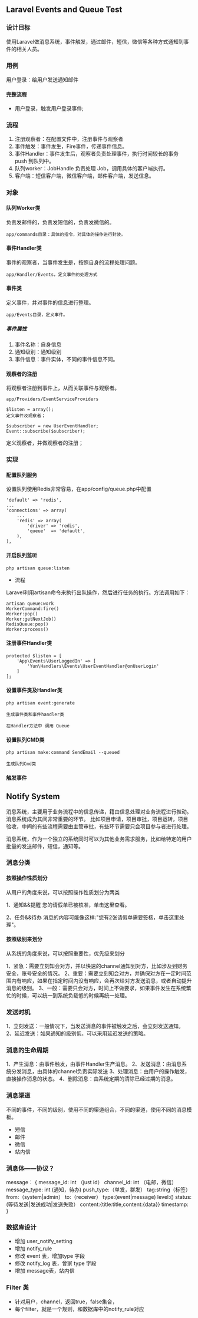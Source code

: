 ## Laravel Events and Queue Test

### 设计目标

使用Laravel做消息系统，事件触发，通过邮件，短信，微信等各种方式通知到事件的相关人员。

### 用例

用户登录：给用户发送通知邮件

#### 完整流程

- 用户登录，触发用户登录事件;





### 流程

1. 注册观察者：在配置文件中，注册事件与观察者
2. 事件触发：事件发生，Fire事件，传递事件信息。
3. 事件Handler：事件发生后，观察者负责处理事件，执行时间较长的事务 push 到队列中。
4. 队列worker：JobHandle 负责处理 Job，调用具体的客户端执行。
5. 客户端：短信客户端，微信客户端，邮件客户端，发送信息。

### 对象

#### 队列Worker类
负责发邮件的，负责发短信的，负责发微信的。

    app/commands目录：具体的指令，对具体的操作进行封装。

#### 事件Handler类
事件的观察者，当事件发生是，按照自身的流程处理问题。

    app/Handler/Events，定义事件的处理方式

#### 事件类
定义事件，并对事件的信息进行整理。

    app/Events目录，定义事件。

##### 事件属性

1. 事件名称：自身信息
2. 通知级别：通知级别
3. 事件信息：事件实体，不同的事件信息不同。

#### 观察者的注册
将观察者注册到事件上，从而关联事件与观察者。

    app/Providers/EventServiceProviders
    
    $listen = array();
    定义事件及观察者；

    $subscriber = new UserEventHandler;
    Event::subscribe($subscriber);

定义观察者，并做观察者的注册；


### 实现

#### 配置队列服务

设置队列使用Redis非常容易，在app/config/queue.php中配置

    'default' => 'redis',
    ...
    'connections' => array(
        ...
        'redis' => array(
            'driver' => 'redis',
            'queue'  => 'default',
        ),
    ),


#### 开启队列监听

    php artisan queue:listen

- 流程

Laravel利用artisan命令来执行出队操作，然后进行任务的执行。方法调用如下：

    artisan queue:work
    WorkerCommand:fire()
    Worker:pop()
    Worker:getNextJob()
    RedisQueue:pop()
    Worker:process()

#### 注册事件Handler类

    protected $listen = [
    	'App\Events\UserLoggedIn' => [
    		'Yun\Handlers\Events\UserEventHandler@onUserLogin'
    	]
    ];


#### 设置事件类及Handler类

    php artisan event:generate

    生成事件类和事件handler类

    在Handler方法中 调用 Queue


#### 设置队列CMD类

    php artisan make:command SendEmail --queued

    生成队列Cmd类

#### 触发事件



## Notify System

消息系统，主要用于业务流程中的信息传递，籍由信息处理对业务流程进行推动。消息系统成为其间非常重要的环节。 比如项目申请，项目审批，项目运转，项目验收，中间的有些流程需要由主管审批，有些环节需要只会项目参与者进行处理。

消息系统，作为一个独立的系统同时可以为其他业务需求服务，比如给特定的用户批量的发送邮件，短信，通知等。

### 消息分类

#### 按照操作性质划分

从用户的角度来说，可以按照操作性质划分为两类

1、通知&&提醒
您的请假单已被核准，单击这里查看。

2、任务&&待办
消息的内容可能像这样:"您有2张请假单需要签核，单击这里处理"。

#### 按照级别来划分

从系统的角度来说，可以按照重要性，优先级来划分

1、紧急：需要立刻知会对方，并以快速的channel通知到对方，比如涉及到财务安全，账号安全的情况。
2、重要：需要立刻知会对方，并确保对方在一定时间范围内有响应，如果在指定时间内没有响应，会再次给对方发送消息，或者自动提升消息的级别。
3、一般：需要只会对方，时间上不做要求，如果事件发生在系统繁忙的时候，可以统一到系统负载低的时候再统一处理。

### 发送时机

1、立刻发送：一般情况下，当发送消息的事件被触发之后，会立刻发送通知。
2、延迟发送：如果通知的级别低，可以采用延迟发送的策略。

### 消息的生命周期

1、产生消息：由事件触发，由事件Handler生产消息。
2、发送消息：由消息系统分发消息，由具体的channel负责实际发送
3、处理消息：由用户的操作触发，直接操作消息的状态。
4、删除消息：由系统定期的清除已经过期的消息。

### 消息渠道
不同的事件，不同的级别，使用不同的渠道组合，不同的渠道，使用不同的消息模板。
- 短信
- 邮件
- 微信
- 站内信

### 消息体——协议？

message：
{
	message_id: int  （just id）
	channel_id: int  （电邮，微信）
	message_type: int (通知，待办)
	push_type:（单发，群发）
	tag:string（标签）
	from:（system|admin）
	to:（receiver）
	type:(event|message)
	level:()
	status:(等待发送|发送成功|发送失败）
	content:{title:title,content:{data}}
	timestamp:
}

### 数据库设计

- 增加 user_notify_setting
- 增加 notify_rule
- 修改 event 表，增加type 字段
- 修改 notify_log 表，曾家 type 字段
- 增加 message表，站内信

### Filter 类

- 针对用户，channel，返回true，false集合，
- 每个filter，就是一个规则，和数据库中的notify_rule对应




